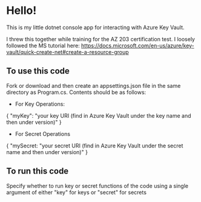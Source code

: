 # Hello!
This is my little dotnet console app for interacting with Azure Key Vault.

I threw this together while training for the AZ 203 certification test. I loosely followed the MS tutorial here: https://docs.microsoft.com/en-us/azure/key-vault/quick-create-net#create-a-resource-group

## To use this code
Fork or download and then create an appsettings.json file in the same directory as Program.cs.
Contents should be as follows:
- For Key Operations:

{
    "myKey": "your key URI (find in Azure Key Vault under the key name and then under version)"
}
- For Secret Operations

{
    "mySecret: "your secret URI (find in Azure Key Vault under the secret name and then under version)"
}

## To run this code
Specify whether to run key or secret functions of the code using a single argument of either "key" for keys or "secret" for secrets
